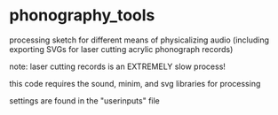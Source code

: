 # phonography_tools

processing sketch for different means of physicalizing audio (including exporting SVGs for laser cutting acrylic phonograph records)

note: laser cutting records is an EXTREMELY slow process!


this code requires the sound, minim, and svg libraries for processing

settings are found in the "userinputs" file
